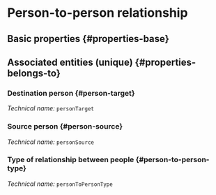 # Person-to-person relationship
<!--- THIS FILE IS GENERATED PLEASE DO NOT EDIT IT DIRECTLY --->



<OH code="personToPerson"/>


## Basic properties {#properties-base}



## Associated entities (unique) {#properties-belongs-to}

### Destination person {#person-target}



*Technical name:* ```personTarget```
<PH code="personToPerson:personTarget"/>

### Source person {#person-source}



*Technical name:* ```personSource```
<PH code="personToPerson:personSource"/>

### Type of relationship between people {#person-to-person-type}



*Technical name:* ```personToPersonType```
<PH code="personToPerson:personToPersonType"/>





